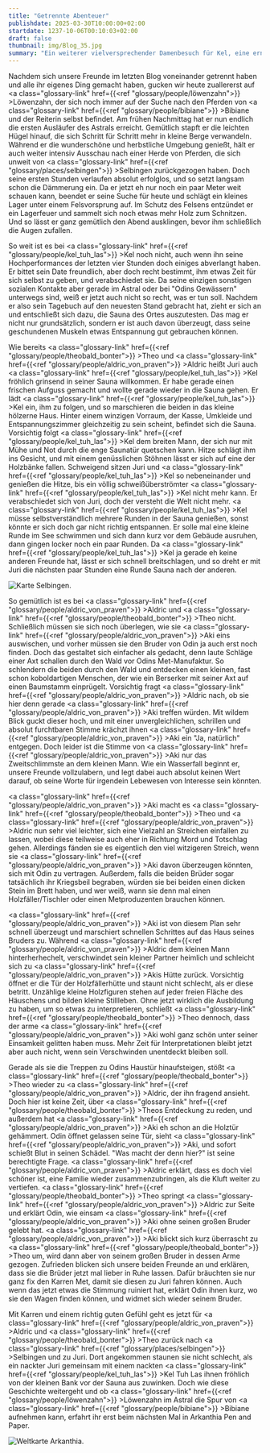 ```yaml
---
title: "Getrennte Abenteuer"
publishdate: 2025-03-30T10:00:00+02:00
startdate: 1237-10-06T00:10:03+02:00
draft: false
thumbnail: img/Blog_35.jpg
summary: "Ein weiterer vielversprechender Damenbesuch für Kel, eine ernüchternde Entdeckung für Löwenzahn in den Stallungen von Bibiane und ein absoluter Top-Deal bei Odins Met-Manufaktur – so unterschiedlich verlief das letzte Abenteuer unserer vier Helden. Ob sie sich allerdings heute auch wiedertreffen und sich von ihren Abenteuern erzählen können, oder weitere erleben, erfahrt ihr hier:"
---
```


Nachdem sich unsere Freunde im letzten Blog voneinander getrennt haben und alle ihr eigenes Ding gemacht haben, gucken wir heute zuallererst auf <a class="glossary-link" href={{<ref "glossary/people/löwenzahn">}} >Löwenzahn</a>, der sich noch immer auf der Suche nach den Pferden von <a class="glossary-link" href={{<ref "glossary/people/bibiane">}} >Bibiane</a> und der Reiterin selbst befindet. Am frühen Nachmittag hat er nun endlich die ersten Ausläufer des Astrals erreicht. Gemütlich stapft er die leichten Hügel hinauf, die sich Schritt für Schritt mehr in kleine Berge verwandeln. Während er die wunderschöne und herbstliche Umgebung genießt, hält er auch weiter intensiv Ausschau nach einer Herde von Pferden, die sich unweit von <a class="glossary-link" href={{<ref "glossary/places/selbingen">}} >Selbingen</a> zurückgezogen haben. Doch seine ersten Stunden verlaufen absolut erfolglos, und so setzt langsam schon die Dämmerung ein. Da er jetzt eh nur noch ein paar Meter weit schauen kann, beendet er seine Suche für heute und schlägt ein kleines Lager unter einem Felsvorsprung auf. Im Schutz des Felsens entzündet er ein Lagerfeuer und sammelt sich noch etwas mehr Holz zum Schnitzen. Und so lässt er ganz gemütlich den Abend ausklingen, bevor ihm schließlich die Augen zufallen.

So weit ist es bei <a class="glossary-link" href={{<ref "glossary/people/kel_tuh_las">}} >Kel</a> noch nicht, auch wenn ihn seine Hochperformances der letzten vier Stunden doch einiges abverlangt haben. Er bittet sein Date freundlich, aber doch recht bestimmt, ihm etwas Zeit für sich selbst zu geben, und verabschiedet sie. Da seine einzigen sonstigen sozialen Kontakte aber gerade im Astral oder bei "Odins Gewässern" unterwegs sind, weiß er jetzt auch nicht so recht, was er tun soll. Nachdem er also sein Tagebuch auf den neuesten Stand gebracht hat, zieht er sich an und entschließt sich dazu, die Sauna des Ortes auszutesten. Das mag er nicht nur grundsätzlich, sondern er ist auch davon überzeugt, dass seine geschundenen Muskeln etwas Entspannung gut gebrauchen können.

Wie bereits <a class="glossary-link" href={{<ref "glossary/people/theobald_bonter">}} >Theo</a> und <a class="glossary-link" href={{<ref "glossary/people/aldric_von_praven">}} >Aldric</a> heißt Juri auch <a class="glossary-link" href={{<ref "glossary/people/kel_tuh_las">}} >Kel</a> fröhlich grinsend in seiner Sauna willkommen. Er habe gerade einen frischen Aufguss gemacht und wollte gerade wieder in die Sauna gehen. Er lädt <a class="glossary-link" href={{<ref "glossary/people/kel_tuh_las">}} >Kel</a> ein, ihm zu folgen, und so marschieren die beiden in das kleine hölzerne Haus. Hinter einem winzigen Vorraum, der Kasse, Umkleide und Entspannungszimmer gleichzeitig zu sein scheint, befindet sich die Sauna. Vorsichtig folgt <a class="glossary-link" href={{<ref "glossary/people/kel_tuh_las">}} >Kel</a> dem breiten Mann, der sich nur mit Mühe und Not durch die enge Saunatür quetschen kann. Hitze schlägt ihm ins Gesicht, und mit einem genüsslichen Stöhnen lässt er sich auf eine der Holzbänke fallen. Schweigend sitzen Juri und <a class="glossary-link" href={{<ref "glossary/people/kel_tuh_las">}} >Kel</a> so nebeneinander und genießen die Hitze, bis ein völlig schweißüberströmter <a class="glossary-link" href={{<ref "glossary/people/kel_tuh_las">}} >Kel</a> nicht mehr kann. Er verabschiedet sich von Juri, doch der versteht die Welt nicht mehr. <a class="glossary-link" href={{<ref "glossary/people/kel_tuh_las">}} >Kel</a> müsse selbstverständlich mehrere Runden in der Sauna genießen, sonst könnte er sich doch gar nicht richtig entspannen. Er solle mal eine kleine Runde im See schwimmen und sich dann kurz vor dem Gebäude ausruhen, dann gingen locker noch ein paar Runden. Da <a class="glossary-link" href={{<ref "glossary/people/kel_tuh_las">}} >Kel</a> ja gerade eh keine anderen Freunde hat, lässt er sich schnell breitschlagen, und so dreht er mit Juri die nächsten paar Stunden eine Runde Sauna nach der anderen.
<div class="img-max center">
  <img class="img-fluid" title="Karte Selbingen" alt="Karte Selbingen." src="/img/selbingen.jpg" />
</div>

So gemütlich ist es bei <a class="glossary-link" href={{<ref "glossary/people/aldric_von_praven">}} >Aldric</a> und <a class="glossary-link" href={{<ref "glossary/people/theobald_bonter">}} >Theo</a> nicht. Schließlich müssen sie sich noch überlegen, wie sie <a class="glossary-link" href={{<ref "glossary/people/aldric_von_praven">}} >Aki</a> eins auswischen, und vorher müssen sie den Bruder von Odin ja auch erst noch finden. Doch das gestaltet sich einfacher als gedacht, denn laute Schläge einer Axt schallen durch den Wald vor Odins Met-Manufaktur. So schlendern die beiden durch den Wald und entdecken einen kleinen, fast schon koboldartigen Menschen, der wie ein Berserker mit seiner Axt auf einen Baumstamm einprügelt. Vorsichtig fragt <a class="glossary-link" href={{<ref "glossary/people/aldric_von_praven">}} >Aldric</a> nach, ob sie hier denn gerade <a class="glossary-link" href={{<ref "glossary/people/aldric_von_praven">}} >Aki</a> treffen würden. Mit wildem Blick guckt dieser hoch, und mit einer unvergleichlichen, schrillen und absolut furchtbaren Stimme krächzt ihnen <a class="glossary-link" href={{<ref "glossary/people/aldric_von_praven">}} >Aki</a> ein "Ja, natürlich" entgegen. Doch leider ist die Stimme von <a class="glossary-link" href={{<ref "glossary/people/aldric_von_praven">}} >Aki</a> nur das Zweitschlimmste an dem kleinen Mann. Wie ein Wasserfall beginnt er, unsere Freunde vollzulabern, und legt dabei auch absolut keinen Wert darauf, ob seine Worte für irgendein Lebewesen von Interesse sein könnten.

<a class="glossary-link" href={{<ref "glossary/people/aldric_von_praven">}} >Aki</a> macht es <a class="glossary-link" href={{<ref "glossary/people/theobald_bonter">}} >Theo</a> und <a class="glossary-link" href={{<ref "glossary/people/aldric_von_praven">}} >Aldric</a> nun sehr viel leichter, sich eine Vielzahl an Streichen einfallen zu lassen, wobei diese teilweise auch eher in Richtung Mord und Totschlag gehen. Allerdings fänden sie es eigentlich den viel witzigeren Streich, wenn sie <a class="glossary-link" href={{<ref "glossary/people/aldric_von_praven">}} >Aki</a> davon überzeugen könnten, sich mit Odin zu vertragen. Außerdem, falls die beiden Brüder sogar tatsächlich ihr Kriegsbeil begraben, würden sie bei beiden einen dicken Stein im Brett haben, und wer weiß, wann sie denn mal einen Holzfäller/Tischler oder einen Metproduzenten brauchen können.

<a class="glossary-link" href={{<ref "glossary/people/aldric_von_praven">}} >Aki</a> ist von diesem Plan sehr schnell überzeugt und marschiert schnellen Schrittes auf das Haus seines Bruders zu. Während <a class="glossary-link" href={{<ref "glossary/people/aldric_von_praven">}} >Aldric</a> dem kleinen Mann hinterherhechelt, verschwindet sein kleiner Partner heimlich und schleicht sich zu <a class="glossary-link" href={{<ref "glossary/people/aldric_von_praven">}} >Akis</a> Hütte zurück. Vorsichtig öffnet er die Tür der Holzfällerhütte und staunt nicht schlecht, als er diese betritt. Unzählige kleine Holzfiguren stehen auf jeder freien Fläche des Häuschens und bilden kleine Stillleben. Ohne jetzt wirklich die Ausbildung zu haben, um so etwas zu interpretieren, schließt <a class="glossary-link" href={{<ref "glossary/people/theobald_bonter">}} >Theo</a> dennoch, dass der arme <a class="glossary-link" href={{<ref "glossary/people/aldric_von_praven">}} >Aki</a> wohl ganz schön unter seiner Einsamkeit gelitten haben muss. Mehr Zeit für Interpretationen bleibt jetzt aber auch nicht, wenn sein Verschwinden unentdeckt bleiben soll.

Gerade als sie die Treppen zu Odins Haustür hinaufsteigen, stößt <a class="glossary-link" href={{<ref "glossary/people/theobald_bonter">}} >Theo</a> wieder zu <a class="glossary-link" href={{<ref "glossary/people/aldric_von_praven">}} >Aldric</a>, der ihn fragend ansieht. Doch hier ist keine Zeit, über <a class="glossary-link" href={{<ref "glossary/people/theobald_bonter">}} >Theos</a> Entdeckung zu reden, und außerdem hat <a class="glossary-link" href={{<ref "glossary/people/aldric_von_praven">}} >Aki</a> eh schon an die Holztür gehämmert. Odin öffnet gelassen seine Tür, sieht <a class="glossary-link" href={{<ref "glossary/people/aldric_von_praven">}} >Aki</a>, und sofort schießt Blut in seinen Schädel. "Was macht der denn hier?" ist seine berechtigte Frage. <a class="glossary-link" href={{<ref "glossary/people/aldric_von_praven">}} >Aldric</a> erklärt, dass es doch viel schöner ist, eine Familie wieder zusammenzubringen, als die Kluft weiter zu vertiefen. <a class="glossary-link" href={{<ref "glossary/people/theobald_bonter">}} >Theo</a> springt <a class="glossary-link" href={{<ref "glossary/people/aldric_von_praven">}} >Aldric</a> zur Seite und erklärt Odin, wie einsam <a class="glossary-link" href={{<ref "glossary/people/aldric_von_praven">}} >Aki</a> ohne seinen großen Bruder gelebt hat. <a class="glossary-link" href={{<ref "glossary/people/aldric_von_praven">}} >Aki</a> blickt sich kurz überrascht zu <a class="glossary-link" href={{<ref "glossary/people/theobald_bonter">}} >Theo</a> um, wird dann aber von seinem großen Bruder in dessen Arme gezogen. Zufrieden blicken sich unsere beiden Freunde an und erklären, dass sie die Brüder jetzt mal lieber in Ruhe lassen. Dafür bräuchten sie nur ganz fix den Karren Met, damit sie diesen zu Juri fahren können. Auch wenn das jetzt etwas die Stimmung ruiniert hat, erklärt Odin ihnen kurz, wo sie den Wagen finden können, und widmet sich wieder seinem Bruder.

Mit Karren und einem richtig guten Gefühl geht es jetzt für <a class="glossary-link" href={{<ref "glossary/people/aldric_von_praven">}} >Aldric</a> und <a class="glossary-link" href={{<ref "glossary/people/theobald_bonter">}} >Theo</a> zurück nach <a class="glossary-link" href={{<ref "glossary/places/selbingen">}} >Selbingen</a> und zu Juri. Dort angekommen staunen sie nicht schlecht, als ein nackter Juri gemeinsam mit einem nackten <a class="glossary-link" href={{<ref "glossary/people/kel_tuh_las">}} >Kel Tuh Las</a> ihnen fröhlich von der kleinen Bank vor der Sauna aus zuwinken. Doch wie diese Geschichte weitergeht und ob <a class="glossary-link" href={{<ref "glossary/people/löwenzahn">}} >Löwenzahn</a> im Astral die Spur von <a class="glossary-link" href={{<ref "glossary/people/bibiane">}} >Bibiane</a> aufnehmen kann, erfahrt ihr erst beim nächsten Mal in Arkanthia Pen and Paper.

<div class="img-max center">
  <img class="img-fluid" title="Weltkarte Arkanthia" alt="Weltkarte Arkanthia." src="/img/Arkanthia_Full_Map_Selbingen_Astral_und_Aki.jpg" />
</div>
